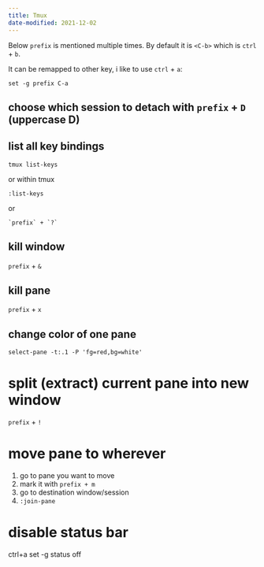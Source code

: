 ```yaml
---
title: Tmux
date-modified: 2021-12-02
---
```


Below `prefix` is mentioned multiple times. By default it is `<C-b>` which is `ctrl` + `b`.

It can be remapped to other key, i like to use `ctrl` + `a`:

```
set -g prefix C-a
```

## choose which session to detach with `prefix` + `D` (uppercase D)

## list all key bindings

```
tmux list-keys
```

or within tmux

```
:list-keys
```

or

```
`prefix` + `?`
```

## kill window

`prefix` + `&`

## kill pane

`prefix` + `x`

## change color of one pane

```
select-pane -t:.1 -P 'fg=red,bg=white'
```

# split (extract) current pane into new window

`prefix` + `!`

# move pane to wherever

1. go to pane you want to move
2. mark it with `prefix + m`
3. go to destination window/session
4. `:join-pane`

# disable status bar

ctrl+a
set -g status off
